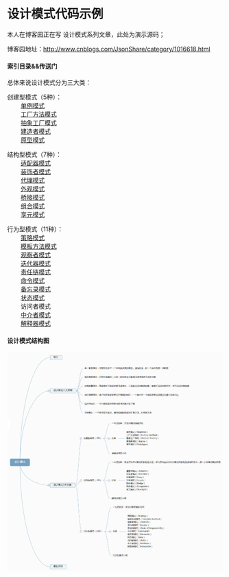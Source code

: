 # 设计模式代码示例

本人在博客园正在写 设计模式系列文章，此处为演示源码；

博客园地址：http://www.cnblogs.com/JsonShare/category/1016618.html

#### 索引目录&&传送门

总体来说设计模式分为三大类：

创建型模式（5种）：<br>
&nbsp;&nbsp;&nbsp;&nbsp;&nbsp;&nbsp;&nbsp;&nbsp;[单例模式](http://www.cnblogs.com/JsonShare/p/7093947.html)<br>
&nbsp;&nbsp;&nbsp;&nbsp;&nbsp;&nbsp;&nbsp;&nbsp;[工厂方法模式](http://www.cnblogs.com/JsonShare/p/7098376.html)<br>
&nbsp;&nbsp;&nbsp;&nbsp;&nbsp;&nbsp;&nbsp;&nbsp;[抽象工厂模式](http://www.cnblogs.com/JsonShare/p/7098376.html)<br>
&nbsp;&nbsp;&nbsp;&nbsp;&nbsp;&nbsp;&nbsp;&nbsp;[建造者模式](http://www.cnblogs.com/JsonShare/p/7133403.html)<br>
&nbsp;&nbsp;&nbsp;&nbsp;&nbsp;&nbsp;&nbsp;&nbsp;[原型模式](http://www.cnblogs.com/JsonShare/p/7300124.html)<br>

结构型模式（7种）：<br>
&nbsp;&nbsp;&nbsp;&nbsp;&nbsp;&nbsp;&nbsp;&nbsp;[适配器模式](http://www.cnblogs.com/JsonShare/p/7170267.html)<br>
&nbsp;&nbsp;&nbsp;&nbsp;&nbsp;&nbsp;&nbsp;&nbsp;[装饰者模式](http://www.cnblogs.com/JsonShare/p/7193632.html)<br>
&nbsp;&nbsp;&nbsp;&nbsp;&nbsp;&nbsp;&nbsp;&nbsp;[代理模式](http://www.cnblogs.com/JsonShare/p/7161324.html)<br>
&nbsp;&nbsp;&nbsp;&nbsp;&nbsp;&nbsp;&nbsp;&nbsp;[外观模式](http://www.cnblogs.com/JsonShare/p/7121383.html)<br>
&nbsp;&nbsp;&nbsp;&nbsp;&nbsp;&nbsp;&nbsp;&nbsp;[桥接模式](http://www.cnblogs.com/JsonShare/p/7233342.html)<br>
&nbsp;&nbsp;&nbsp;&nbsp;&nbsp;&nbsp;&nbsp;&nbsp;[组合模式](http://www.cnblogs.com/JsonShare/p/7239560.html)<br>
&nbsp;&nbsp;&nbsp;&nbsp;&nbsp;&nbsp;&nbsp;&nbsp;[享元模式](http://www.cnblogs.com/JsonShare/p/7338419.html)<br>

行为型模式（11种）：<br>
&nbsp;&nbsp;&nbsp;&nbsp;&nbsp;&nbsp;&nbsp;&nbsp;[策略模式](http://www.cnblogs.com/JsonShare/p/7109983.html)<br>
&nbsp;&nbsp;&nbsp;&nbsp;&nbsp;&nbsp;&nbsp;&nbsp;[模板方法模式](http://www.cnblogs.com/JsonShare/p/7120451.html)<br>
&nbsp;&nbsp;&nbsp;&nbsp;&nbsp;&nbsp;&nbsp;&nbsp;[观察者模式](http://www.cnblogs.com/JsonShare/p/7270546.html)<br>
&nbsp;&nbsp;&nbsp;&nbsp;&nbsp;&nbsp;&nbsp;&nbsp;[迭代器模式](http://www.cnblogs.com/JsonShare/p/7196615.html)<br>
&nbsp;&nbsp;&nbsp;&nbsp;&nbsp;&nbsp;&nbsp;&nbsp;[责任链模式](http://www.cnblogs.com/JsonShare/p/7357673.html)<br>
&nbsp;&nbsp;&nbsp;&nbsp;&nbsp;&nbsp;&nbsp;&nbsp;[命令模式](http://www.cnblogs.com/JsonShare/p/7202133.html)<br>
&nbsp;&nbsp;&nbsp;&nbsp;&nbsp;&nbsp;&nbsp;&nbsp;[备忘录模式](http://www.cnblogs.com/JsonShare/p/7283972.html)<br>
&nbsp;&nbsp;&nbsp;&nbsp;&nbsp;&nbsp;&nbsp;&nbsp;[状态模式](http://www.cnblogs.com/JsonShare/p/7246915.html)<br>
&nbsp;&nbsp;&nbsp;&nbsp;&nbsp;&nbsp;&nbsp;&nbsp;访问者模式<br>
&nbsp;&nbsp;&nbsp;&nbsp;&nbsp;&nbsp;&nbsp;&nbsp;[中介者模式](http://www.cnblogs.com/JsonShare/p/7263876.html)<br>
&nbsp;&nbsp;&nbsp;&nbsp;&nbsp;&nbsp;&nbsp;&nbsp;[解释器模式](http://www.cnblogs.com/JsonShare/p/7367535.html)<br>

#### 设计模式结构图

![image](https://github.com/JsonShare/DesignPattern/raw/master/Images/summary.png)

